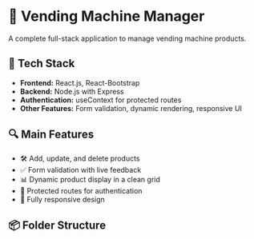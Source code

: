 # 🧃 Vending Machine Manager

A complete full-stack application to manage vending machine products.

## 🚀 Tech Stack
- **Frontend:** React.js, React-Bootstrap
- **Backend:** Node.js with Express
- **Authentication:** useContext for protected routes
- **Other Features:** Form validation, dynamic rendering, responsive UI

## 🔍 Main Features
- 🛠 Add, update, and delete products
- ✅ Form validation with live feedback
- 📊 Dynamic product display in a clean grid
- 🔐 Protected routes for authentication
- 📱 Fully responsive design

## 📦 Folder Structure
